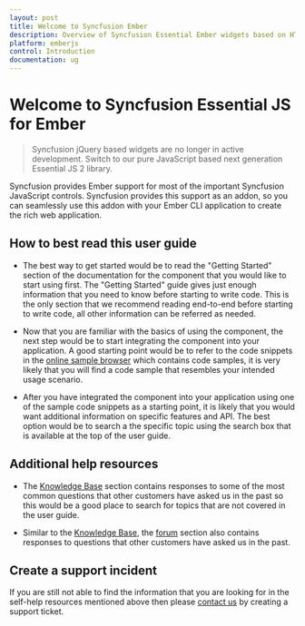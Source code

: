 ```yaml
---
layout: post
title: Welcome to Syncfusion Ember 
description: Overview of Syncfusion Essential Ember widgets based on HTML5 and jQuery
platform: emberjs
control: Introduction
documentation: ug
---
```

# Welcome to Syncfusion Essential JS for Ember

> Syncfusion jQuery based widgets are no longer in active development. Switch to our pure JavaScript based next generation Essential JS 2 library.

Syncfusion provides Ember support for most of the important Syncfusion JavaScript controls. Syncfusion provides this support as an addon, so you can seamlessly use this addon with your Ember CLI application to create the rich web application.

## How to best read this user guide

* The best way to get started would be to read the "Getting Started" section of the documentation for the component that you would like to start using first. The "Getting Started" guide gives just enough information that you need to know before starting to write code. This is the only section that we recommend reading end-to-end before starting to write code, all other information can be referred as needed.

* Now that you are familiar with the basics of using the component, the next step would be to start integrating the component into your application. A good starting point would be to refer to the code snippets in the [online sample browser](https://emberjq.syncfusion.com/) which contains code samples, it is very likely that you will find a code sample that resembles your intended usage scenario. 

* After you have integrated the component into your application using one of the sample code snippets as a starting point, it is likely that you would want additional information on specific features and API. The best option would be to search a the specific topic using the search box that is available at the top of the user guide.

## Additional help resources

* The [Knowledge Base](https://www.syncfusion.com/kb) section contains responses to some of the most common questions that other customers have asked us in the past so this would be a good place to search for topics that are not covered in the user guide.

* Similar to the [Knowledge Base](https://www.syncfusion.com/kb), the [forum](https://www.syncfusion.com/forums/ember) section also contains responses to questions that other customers have asked us in the past.

## Create a support incident

If you are still not able to find the information that you are looking for in the self-help resources mentioned above then please [contact us](https://www.syncfusion.com/support/) by creating a support ticket.